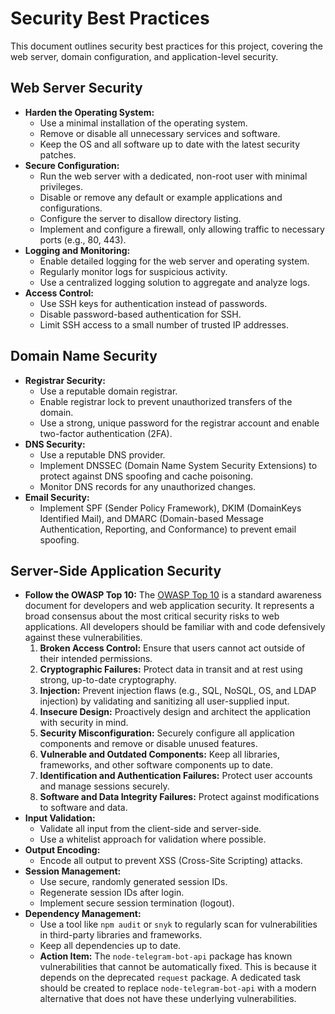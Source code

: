 # Security Best Practices

This document outlines security best practices for this project, covering the web server, domain configuration, and application-level security.

## Web Server Security

*   **Harden the Operating System:**
    *   Use a minimal installation of the operating system.
    *   Remove or disable all unnecessary services and software.
    *   Keep the OS and all software up to date with the latest security patches.
*   **Secure Configuration:**
    *   Run the web server with a dedicated, non-root user with minimal privileges.
    *   Disable or remove any default or example applications and configurations.
    *   Configure the server to disallow directory listing.
    *   Implement and configure a firewall, only allowing traffic to necessary ports (e.g., 80, 443).
*   **Logging and Monitoring:**
    *   Enable detailed logging for the web server and operating system.
    *   Regularly monitor logs for suspicious activity.
    *   Use a centralized logging solution to aggregate and analyze logs.
*   **Access Control:**
    *   Use SSH keys for authentication instead of passwords.
    *   Disable password-based authentication for SSH.
    *   Limit SSH access to a small number of trusted IP addresses.

## Domain Name Security

*   **Registrar Security:**
    *   Use a reputable domain registrar.
    *   Enable registrar lock to prevent unauthorized transfers of the domain.
    *   Use a strong, unique password for the registrar account and enable two-factor authentication (2FA).
*   **DNS Security:**
    *   Use a reputable DNS provider.
    *   Implement DNSSEC (Domain Name System Security Extensions) to protect against DNS spoofing and cache poisoning.
    *   Monitor DNS records for any unauthorized changes.
*   **Email Security:**
    *   Implement SPF (Sender Policy Framework), DKIM (DomainKeys Identified Mail), and DMARC (Domain-based Message Authentication, Reporting, and Conformance) to prevent email spoofing.

## Server-Side Application Security

*   **Follow the OWASP Top 10:** The [OWASP Top 10](https://owasp.org/www-project-top-ten/) is a standard awareness document for developers and web application security. It represents a broad consensus about the most critical security risks to web applications. All developers should be familiar with and code defensively against these vulnerabilities.
    1.  **Broken Access Control:** Ensure that users cannot act outside of their intended permissions.
    2.  **Cryptographic Failures:** Protect data in transit and at rest using strong, up-to-date cryptography.
    3.  **Injection:** Prevent injection flaws (e.g., SQL, NoSQL, OS, and LDAP injection) by validating and sanitizing all user-supplied input.
    4.  **Insecure Design:** Proactively design and architect the application with security in mind.
    5.  **Security Misconfiguration:** Securely configure all application components and remove or disable unused features.
    6.  **Vulnerable and Outdated Components:** Keep all libraries, frameworks, and other software components up to date.
    7.  **Identification and Authentication Failures:** Protect user accounts and manage sessions securely.
    8.  **Software and Data Integrity Failures:** Protect against modifications to software and data.
*   **Input Validation:**
    *   Validate all input from the client-side and server-side.
    *   Use a whitelist approach for validation where possible.
*   **Output Encoding:**
    *   Encode all output to prevent XSS (Cross-Site Scripting) attacks.
*   **Session Management:**
    *   Use secure, randomly generated session IDs.
    *   Regenerate session IDs after login.
    *   Implement secure session termination (logout).
*   **Dependency Management:**
    *   Use a tool like `npm audit` or `snyk` to regularly scan for vulnerabilities in third-party libraries and frameworks.
    *   Keep all dependencies up to date.
    *   **Action Item:** The `node-telegram-bot-api` package has known vulnerabilities that cannot be automatically fixed. This is because it depends on the deprecated `request` package. A dedicated task should be created to replace `node-telegram-bot-api` with a modern alternative that does not have these underlying vulnerabilities.
